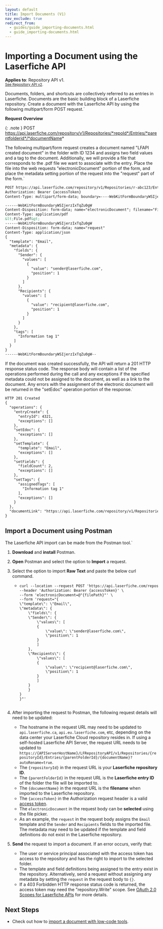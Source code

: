 ```yaml
---
layout: default
title: Import Documents (V1)
nav_exclude: true
redirect_from:
  - guides/guide_importing-documents.html
  - guide_importing-documents.html
---
```


<!--© 2024 Laserfiche.
See LICENSE-DOCUMENTATION and LICENSE-CODE in the project root for license information.-->

# Importing a Document using the Laserfiche API
**Applies to**: Repository API v1.
<br/>
<sup>[See Repository API v2](../guide_importing-documents-v2/).</sup>

Documents, folders, and shortcuts are collectively referred to as entries in Laserfiche. Documents are the basic building block of a Laserfiche repository. Create a document with the Laserfiche API by using the following multipart/form POST request.`

**Request Overview**

{: .note }
POST https://api.laserfiche.com/repository/v1/Repositories/*repoId*/Entries/*parentfolderid*/*documentName*

The following multipart/form request creates a document named "LFAPI created document" in the folder with ID 1234 and assigns two field values and a tag to the document. Additionally, we will provide a file that corresponds to the .pdf file we want to associate with the entry. Place the file into the web requests "electronicDocument" portion of the form, and place the metadata setting portion of the request into the "request" part of the form.`

```xml
POST https://api.laserfiche.com/repository/v1/Repositories/r-abc123/Entries/1234/lfapi%20created%20doc?autoRename=true
Authorization: Bearer {accessToken}
Content-Type: multipart/form-data; boundary=----WebKitFormBoundaryWSIjerzIxTqZu0gW

------WebKitFormBoundaryWSIjerzIxTqZu0gW
Content-Disposition: form-data; name="electronicDocument"; filename="File.pdf"
Content-Type: application/pdf
&lt;File.pdf&gt;
------WebKitFormBoundaryWSIjerzIxTqZu0gW
Content-Disposition: form-data; name="request"
Content-Type: application/json
{
  "template": "Email",
  "metadata": {
    "fields": {
      "Sender": {
        "values": [
          {
            "value": "sender@laserfiche.com",
            "position": 1
          }
        ]
      },
      "Recipients": {
        "values": [
          {
            "value": "recipient@laserfiche.com",
            "position": 1
          }
        ]
      }
    },
    "tags": [
      "Information tag 1"
    ]
  }
}
------WebKitFormBoundaryWSIjerzIxTqZu0gW--
```

If the document was created successfully, the API will return a 201 HTTP response status code. The response body will contain a list of the operations performed during the call and any exceptions if the specified metadata could not be assigned to the document, as well as a link to the document. Any errors with the assignment of the electronic document will be returned in the "setEdoc" operation portion of the response.`

```xml
HTTP 201 Created
{
  "operations": {
    "entryCreate": {
      "entryId": 4321,
      "exceptions": []
    },
    "setEdoc": {
      "exceptions": []
    },
    "setTemplate": {
      "template": "Email",
      "exceptions": []
    },
    "setFields": {
      "fieldCount": 2,
      "exceptions": []
    },
    "setTags": {
      "assignedTags": [
        "Information tag 1"
      ],
      "exceptions": []
    }
  },
  "documentLink": "https://api.laserfiche.com/repository/v1/Repositories/r-abc123/Entries/4321"
}
```

## Import a Document using Postman

The Laserfiche API import can be made from the Postman tool.`

1. **Download** and **install** Postman.
1. **Open** Postman and select the option to **Import** a request.
1. Select the option to import **Raw Text** and paste the below curl command.

   - ```xml
     curl --location --request POST 'https://api.laserfiche.com/repository/v1/Repositories/{repositoryId}/Entries/{parentfolderid}/{documentName}?autoRename=true' \
     --header 'Authorization: Bearer {accessToken}' \
     --form 'electronicDocument=@"{filePath}"' \
     --form 'request="{
     \"template\": \"Email\",
     \"metadata\": {
         \"fields\": {
         \"Sender\": {
             \"values\": [
             {
                 \"value\": \"sender@laserfiche.com\",
                 \"position\": 1
             }
             ]
         },
         \"Recipients\": {
             \"values\": [
             {
                 \"value\": \"recipient@laserfiche.com\",
                 \"position\": 1
             }
             ]
         }
         }
     }
     }"'
     ```

   ```

   ```

1. After importing the request to Postman, the following request details will need to be updated:
   - The hostname in the request URL may need to be updated to `api.laserfiche.ca`, `api.eu.laserfiche.com`, etc, depending on the data center your Laserfiche Cloud repository resides in. If using a self-hosted Laserfiche API Server, the request URL needs to be updated to `https://{APIServerHostName}/LFRepositoryAPI/v1/Repositories/{repositoryId}/Entries/{parentFolderId}/{documentName}?autoRename=true`.
   - The `{repositoryId}` in the request URL is your **Laserfiche repository ID**.
   - The `{parentFolderId}` in the request URL is the **Laserfiche entry ID** of the folder the file will be imported to.
   - The `{documentName}` in the request URL is the **filename** when imported to the Laserfiche repository.
   - The `{accessToken}` in the Authorization request header is a valid [access token](../../../api/authentication/guide_authenticate-to-the-laserfiche-api).
   - The `electronicDocument` in the request body can be **selected** using the file picker.
   - As an example, the `request` in the request body assigns the `Email` template and the `Sender` and `Recipients` fields to the imported file. The metadata may need to be updated if the template and field definitions do not exist in the Laserfiche repository.
1. **Send** the request to import a document. If an error occurs, verify that:
   - The user or service principal associated with the access token has access to the repository and has the right to import to the selected folder.
   - The template and field definitions being assigned to the entry exist in the repository. Alternatively, send a request without assigning any metadata by setting the `request` in the request body to `{}`.
   - If a 403 Forbidden HTTP response status code is returned, the access token may need the "repository.Write" scope. See [OAuth 2.0 Scopes for Laserfiche APIs](../../../api/authentication/guide_oauth_2.0_scopes/) for more details.

## Next Steps

- Check out how to [import a document with low-code tools](../../../getting-started/guide_low-code-tools-v1/).
